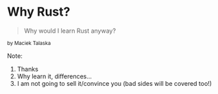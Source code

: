 # Why Rust?

> Why would I learn Rust anyway?

<small>by Maciek Talaska</small>

Note:

1) Thanks
2) Why learn it, differences...
3) I am not going to sell it/convince you (bad sides will be covered too!)

